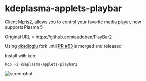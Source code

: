 kdeplasma-applets-playbar
=========================

Client Mpris2, allows you to control your favorite media player, now supports Plasma 5

Original URL = https://github.com/audoban/PlayBar2

Using [dkadioglu](https://github.com/dkadioglu/PlayBar2/tree/fix-qtquick) fork until
[PR #53](https://github.com/audoban/playbar2/pull/53) is merged and released


Install with kcp:

```
kcp -i kdeplasma-applets-playbar2
```
![screenshot](https://raw.githubusercontent.com/audoban/PlayBar2/master/screenshot.png)
